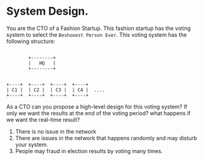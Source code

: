 # System Design.
You are the CTO of a Fashion Startup.
This fashion startup has the voting system to select the `Beshooest Person Ever`. This voting system has the following structure:

```

        +--------+
        |   HQ   |
        +--------+


+----+  +----+  +----+  +----+
| C1 |  | C2 |  | C3 |  | C4 |  ....
+----+  +----+  +----+  +----+

```

As a CTO can you propose a high-level design for this voting system? If only we want the results at the end of the voting period? what happens if we want the real-time result?

1. There is no issue in the network
2. There are issues in the network that happens randomly and may disturb your system.
3. People may fraud in election results by voting many times.
